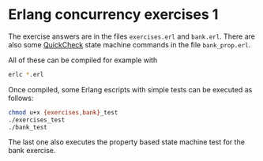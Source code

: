 # Erlang concurrency exercises 1

The exercise answers are in the files `exercises.erl` and `bank.erl`. There are also some [QuickCheck](http://www.quviq.com/products/erlang-quickcheck/) state machine commands in the file `bank_prop.erl`. 

All of these can be compiled for example with

```sh
erlc *.erl 
```

Once compiled, some Erlang escripts with simple tests can be executed as
follows: 

```sh
chmod u+x {exercises,bank}_test
./exercises_test
./bank_test
```

The last one also executes the property based state machine test for the bank exercise.
